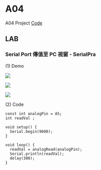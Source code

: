 # A04

A04 Project [Code](https://github.com/CodeMercs/ariod-ho-book/tree/master/Code/A04)

## LAB

### Serial Port 傳值至 PC 視窗 - SerialPra

(1) Demo

![](https://github.com/CodeMercs/ariod-ho-book/raw/master/Code/A04/PIC1.png)

![](https://github.com/CodeMercs/ariod-ho-book/raw/master/Code/A04/PIC2.png)

![](https://github.com/CodeMercs/ariod-ho-book/raw/master/Code/A04/PIC3.png)

(2) Code

```
const int analogPin = A5;
int readVal ;

void setup() {
  Serial.begin(9600);
}

void loop() {
  readVal = analogRead(analogPin);
  Serial.println(readVal);
  delay(300);
}
```




